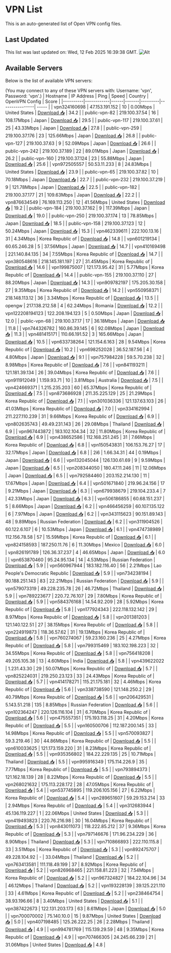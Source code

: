 # VPN List

This is an auto-generated list of Open VPN config files.

## Last Updated

This list was last updated on: Wed, 12 Feb 2025 16:39:38 GMT.
![Alt](https://repobeats.axiom.co/api/embed/186b98318ef1479477931607c1ad7d823f12451f.svg "Repobeats analytics image")

## Available Servers

Below is the list of available VPN servers:

(You may connect to any of these VPN servers with: Username: 'vpn', Password: 'vpn'.)
| Hostname | IP Address | Ping | Speed | Country | OpenVPN Config | Score |
|----------|------------|------|-------|---------|----------------| ----- |
| vpn324160698 | 47.153.191.152 | 10 | 0.00Mbps | United States | [Download 📥](./configs/server_0_US.ovpn) | 34.2 |
| public-vpn-82 | 219.100.37.54 | 16 | 108.17Mbps | Japan | [Download 📥](./configs/server_1_JP.ovpn) | 29.5 |
| public-vpn-117 | 219.100.37.61 | 25 | 43.33Mbps | Japan | [Download 📥](./configs/server_2_JP.ovpn) | 27.8 |
| public-vpn-259 | 219.100.37.176 | 23 | 125.66Mbps | Japan | [Download 📥](./configs/server_3_JP.ovpn) | 26.8 |
| public-vpn-127 | 219.100.37.63 | 9 | 52.09Mbps | Japan | [Download 📥](./configs/server_4_JP.ovpn) | 26.6 |
| public-vpn-242 | 219.100.37.189 | 22 | 89.01Mbps | Japan | [Download 📥](./configs/server_5_JP.ovpn) | 26.2 |
| public-vpn-160 | 219.100.37.124 | 23 | 55.88Mbps | Japan | [Download 📥](./configs/server_6_JP.ovpn) | 25.6 |
| vpn972505557 | 50.53.11.233 | 8 | 24.83Mbps | United States | [Download 📥](./configs/server_7_US.ovpn) | 23.9 |
| public-vpn-65 | 219.100.37.82 | 10 | 70.18Mbps | Japan | [Download 📥](./configs/server_8_JP.ovpn) | 22.7 |
| public-vpn-232 | 219.100.37.219 | 9 | 121.78Mbps | Japan | [Download 📥](./configs/server_9_JP.ovpn) | 22.5 |
| public-vpn-182 | 219.100.37.177 | 21 | 109.63Mbps | Japan | [Download 📥](./configs/server_10_JP.ovpn) | 22.2 |
| vpn876634549 | 76.169.113.250 | 12 | 41.56Mbps | United States | [Download 📥](./configs/server_11_US.ovpn) | 19.2 |
| public-vpn-184 | 219.100.37.162 | 9 | 117.39Mbps | Japan | [Download 📥](./configs/server_12_JP.ovpn) | 19.0 |
| public-vpn-250 | 219.100.37.174 | 13 | 78.85Mbps | Japan | [Download 📥](./configs/server_13_JP.ovpn) | 18.5 |
| public-vpn-158 | 219.100.37.123 | 12 | 50.24Mbps | Japan | [Download 📥](./configs/server_14_JP.ovpn) | 15.3 |
| vpn462339611 | 222.100.13.16 | 31 | 4.34Mbps | Korea Republic of | [Download 📥](./configs/server_15_KR.ovpn) | 14.8 |
| vpn601219134 | 60.65.246.28 | 5 | 37.56Mbps | Japan | [Download 📥](./configs/server_16_JP.ovpn) | 14.7 |
| vpn410169498 | 221.140.84.135 | 34 | 7.55Mbps | Korea Republic of | [Download 📥](./configs/server_17_KR.ovpn) | 14.7 |
| vpn380548616 | 218.145.181.197 | 27 | 31.45Mbps | Korea Republic of | [Download 📥](./configs/server_18_KR.ovpn) | 14.6 |
| vpn199875007 | 121.173.95.42 | 31 | 5.77Mbps | Korea Republic of | [Download 📥](./configs/server_19_KR.ovpn) | 14.4 |
| public-vpn-155 | 219.100.37.110 | 27 | 88.20Mbps | Japan | [Download 📥](./configs/server_20_JP.ovpn) | 14.3 |
| vpn909782197 | 175.205.30.158 | 27 | 9.35Mbps | Korea Republic of | [Download 📥](./configs/server_21_KR.ovpn) | 14.2 |
| vpn550958371 | 218.148.113.12 | 36 | 3.34Mbps | Korea Republic of | [Download 📥](./configs/server_22_KR.ovpn) | 13.5 |
| opengw | 217.138.212.58 | 4 | 62.24Mbps | Romania | [Download 📥](./configs/server_23_RO.ovpn) | 12.2 |
| vpn122208194123 | 122.208.194.123 | 5 | 0.50Mbps | Japan | [Download 📥](./configs/server_24_JP.ovpn) | 12.0 |
| public-vpn-68 | 219.100.37.17 | 17 | 36.18Mbps | Japan | [Download 📥](./configs/server_25_JP.ovpn) | 11.8 |
| vpn744326782 | 160.86.39.145 | 6 | 92.08Mbps | Japan | [Download 📥](./configs/server_26_JP.ovpn) | 11.3 |
| vpn481415171 | 110.66.191.52 | 3 | 165.66Mbps | Japan | [Download 📥](./configs/server_27_JP.ovpn) | 10.5 |
| vpn633738264 | 121.154.6.163 | 28 | 9.54Mbps | Korea Republic of | [Download 📥](./configs/server_28_KR.ovpn) | 10.2 |
| vpn698252028 | 36.52.187.56 | 4 | 4.80Mbps | Japan | [Download 📥](./configs/server_29_JP.ovpn) | 9.1 |
| vpn757984228 | 59.5.70.238 | 32 | 8.98Mbps | Korea Republic of | [Download 📥](./configs/server_30_KR.ovpn) | 7.6 |
| vpn841193211 | 121.181.39.134 | 26 | 39.04Mbps | Korea Republic of | [Download 📥](./configs/server_31_KR.ovpn) | 7.6 |
| vpn911912049 | 1.159.93.71 | 10 | 3.81Mbps | Australia | [Download 📥](./configs/server_32_AU.ovpn) | 7.5 |
| vpn424669371 | 1.215.235.203 | 60 | 65.37Mbps | Korea Republic of | [Download 📥](./configs/server_33_KR.ovpn) | 7.5 |
| vpn873686928 | 211.35.225.129 | 25 | 21.29Mbps | Korea Republic of | [Download 📥](./configs/server_34_KR.ovpn) | 7.1 |
| vpn301036336 | 121.137.63.103 | 26 | 41.03Mbps | Korea Republic of | [Download 📥](./configs/server_35_KR.ovpn) | 7.0 |
| vpn334162994 | 211.227.110.239 | 31 | 9.66Mbps | Korea Republic of | [Download 📥](./configs/server_36_KR.ovpn) | 6.9 |
| vpn802635743 | 49.49.231.143 | 26 | 29.08Mbps | Thailand | [Download 📥](./configs/server_37_TH.ovpn) | 6.9 |
| vpn967443872 | 183.102.104.34 | 32 | 11.80Mbps | Korea Republic of | [Download 📥](./configs/server_38_KR.ovpn) | 6.9 |
| vpn438652586 | 112.168.251.245 | 31 | 7.66Mbps | Korea Republic of | [Download 📥](./configs/server_39_KR.ovpn) | 6.8 |
| vpn150543831 | 106.153.76.27 | 17 | 32.17Mbps | Japan | [Download 📥](./configs/server_40_JP.ovpn) | 6.8 |
| 2i6 | 1.66.34.31 | 44 | 0.19Mbps | Japan | [Download 📥](./configs/server_41_JP.ovpn) | 6.6 |
| vpn132045044 | 126.130.61.69 | 9 | 9.59Mbps | Japan | [Download 📥](./configs/server_42_JP.ovpn) | 6.5 |
| vpn208344050 | 180.47.11.246 | 11 | 12.06Mbps | Japan | [Download 📥](./configs/server_43_JP.ovpn) | 6.5 |
| vpn792584460 | 203.152.214.130 | 11 | 17.67Mbps | Japan | [Download 📥](./configs/server_44_JP.ovpn) | 6.4 |
| vpn501671840 | 219.96.24.156 | 17 | 9.21Mbps | Japan | [Download 📥](./configs/server_45_JP.ovpn) | 6.3 |
| vpn679938679 | 219.104.233.4 | 7 | 42.33Mbps | Japan | [Download 📥](./configs/server_46_JP.ovpn) | 6.3 |
| vpn506186855 | 60.68.151.237 | 5 | 8.66Mbps | Japan | [Download 📥](./configs/server_47_JP.ovpn) | 6.2 |
| vpn466456259 | 60.107.135.122 | 6 | 7.97Mbps | Japan | [Download 📥](./configs/server_48_JP.ovpn) | 6.2 |
| vpn343115623 | 90.151.89.143 | 48 | 9.89Mbps | Russian Federation | [Download 📥](./configs/server_49_RU.ovpn) | 6.2 |
| vpn311904526 | 60.122.6.107 | 6 | 10.53Mbps | Japan | [Download 📥](./configs/server_50_JP.ovpn) | 6.1 |
| vpn474738989 | 112.156.78.58 | 57 | 15.59Mbps | Korea Republic of | [Download 📥](./configs/server_51_KR.ovpn) | 6.1 |
| vpn824158593 | 187.250.11.76 | 6 | 11.30Mbps | Mexico | [Download 📥](./configs/server_52_MX.ovpn) | 6.0 |
| vpn826191789 | 126.36.37.237 | 4 | 46.65Mbps | Japan | [Download 📥](./configs/server_53_JP.ovpn) | 6.0 |
| vpn653870460 | 95.24.95.134 | 14 | 4.53Mbps | Russian Federation | [Download 📥](./configs/server_54_RU.ovpn) | 5.9 |
| vpn560967944 | 183.182.116.40 | 56 | 2.21Mbps | Lao People's Democratic Republic | [Download 📥](./configs/server_55_LA.ovpn) | 5.9 |
| vpn734238194 | 90.188.251.143 | 83 | 22.21Mbps | Russian Federation | [Download 📥](./configs/server_56_RU.ovpn) | 5.9 |
| vpn579073319 | 49.228.235.78 | 26 | 46.72Mbps | Thailand | [Download 📥](./configs/server_57_TH.ovpn) | 5.9 |
| vpn789223677 | 220.72.76.107 | 29 | 7.80Mbps | Korea Republic of | [Download 📥](./configs/server_58_KR.ovpn) | 5.9 |
| vpn584376168 | 14.54.92.209 | 28 | 5.92Mbps | Korea Republic of | [Download 📥](./configs/server_59_KR.ovpn) | 5.8 |
| vpn177924343 | 222.118.132.142 | 29 | 8.97Mbps | Korea Republic of | [Download 📥](./configs/server_60_KR.ovpn) | 5.8 |
| vpn201381203 | 121.140.122.51 | 27 | 38.15Mbps | Korea Republic of | [Download 📥](./configs/server_61_KR.ovpn) | 5.8 |
| vpn224919873 | 118.36.57.62 | 31 | 19.13Mbps | Korea Republic of | [Download 📥](./configs/server_62_KR.ovpn) | 5.8 |
| vpn760274067 | 59.23.160.236 | 25 | 4.27Mbps | Korea Republic of | [Download 📥](./configs/server_63_KR.ovpn) | 5.8 |
| vpn799315469 | 183.102.198.223 | 32 | 34.55Mbps | Korea Republic of | [Download 📥](./configs/server_64_KR.ovpn) | 5.8 |
| vpn756418208 | 49.205.105.38 | 13 | 4.60Mbps | India | [Download 📥](./configs/server_65_IN.ovpn) | 5.8 |
| vpn439622022 | 1.231.43.30 | 29 | 50.07Mbps | Korea Republic of | [Download 📥](./configs/server_66_KR.ovpn) | 5.7 |
| vpn825224031 | 219.250.23.123 | 33 | 24.43Mbps | Korea Republic of | [Download 📥](./configs/server_67_KR.ovpn) | 5.7 |
| vpn414178271 | 115.21.175.181 | 32 | 4.46Mbps | Korea Republic of | [Download 📥](./configs/server_68_KR.ovpn) | 5.6 |
| vpn338738590 | 121.148.250.2 | 29 | 40.79Mbps | Korea Republic of | [Download 📥](./configs/server_69_KR.ovpn) | 5.6 |
| vpn206429531 | 5.143.51.218 | 135 | 8.85Mbps | Russian Federation | [Download 📥](./configs/server_70_RU.ovpn) | 5.6 |
| vpn102364247 | 220.126.116.104 | 31 | 6.70Mbps | Korea Republic of | [Download 📥](./configs/server_71_KR.ovpn) | 5.6 |
| vpn475557351 | 175.193.118.25 | 31 | 4.20Mbps | Korea Republic of | [Download 📥](./configs/server_72_KR.ovpn) | 5.5 |
| vpn160500706 | 112.187.200.145 | 33 | 14.98Mbps | Korea Republic of | [Download 📥](./configs/server_73_KR.ovpn) | 5.5 |
| vpn570093827 | 59.3.219.46 | 30 | 44.86Mbps | Korea Republic of | [Download 📥](./configs/server_74_KR.ovpn) | 5.5 |
| vpn610033625 | 121.173.159.220 | 31 | 8.23Mbps | Korea Republic of | [Download 📥](./configs/server_75_KR.ovpn) | 5.5 |
| vpn935356802 | 184.22.229.135 | 25 | 10.71Mbps | Thailand | [Download 📥](./configs/server_76_TH.ovpn) | 5.5 |
| vpn995916349 | 175.114.226.9 | 35 | 7.77Mbps | Korea Republic of | [Download 📥](./configs/server_77_KR.ovpn) | 5.5 |
| vpn793894373 | 121.162.18.139 | 28 | 8.22Mbps | Korea Republic of | [Download 📥](./configs/server_78_KR.ovpn) | 5.5 |
| vpn268021632 | 175.113.228.172 | 28 | 47.05Mbps | Korea Republic of | [Download 📥](./configs/server_79_KR.ovpn) | 5.4 |
| vpn537745895 | 119.206.105.156 | 27 | 6.22Mbps | Korea Republic of | [Download 📥](./configs/server_80_KR.ovpn) | 5.4 |
| vpn289651607 | 59.29.153.214 | 33 | 2.94Mbps | Korea Republic of | [Download 📥](./configs/server_81_KR.ovpn) | 5.4 |
| vpn312683944 | 45.136.119.227 | 1 | 22.06Mbps | United States | [Download 📥](./configs/server_82_US.ovpn) | 5.3 |
| vpn419493823 | 220.76.216.98 | 30 | 16.04Mbps | Korea Republic of | [Download 📥](./configs/server_83_KR.ovpn) | 5.3 |
| vpn843011073 | 118.222.85.212 | 37 | 9.36Mbps | Korea Republic of | [Download 📥](./configs/server_84_KR.ovpn) | 5.3 |
| vpn797146676 | 171.96.234.229 | 36 | 8.90Mbps | Thailand | [Download 📥](./configs/server_85_TH.ovpn) | 5.3 |
| vpn710866893 | 222.110.115.8 | 33 | 3.51Mbps | Korea Republic of | [Download 📥](./configs/server_86_KR.ovpn) | 5.3 |
| vpn892475707 | 49.228.104.92 | - | 33.04Mbps | Thailand | [Download 📥](./configs/server_87_TH.ovpn) | 5.2 |
| vpn763413581 | 111.118.49.199 | 37 | 8.92Mbps | Korea Republic of | [Download 📥](./configs/server_88_KR.ovpn) | 5.2 |
| vpn826968465 | 221.158.81.223 | 32 | 7.54Mbps | Korea Republic of | [Download 📥](./configs/server_89_KR.ovpn) | 5.2 |
| vpn967324827 | 184.22.104.96 | 34 | 46.12Mbps | Thailand | [Download 📥](./configs/server_90_TH.ovpn) | 5.2 |
| vpn193228139 | 39.125.221.110 | 33 | 4.61Mbps | Korea Republic of | [Download 📥](./configs/server_91_KR.ovpn) | 5.2 |
| vpn238464754 | 38.93.196.66 | 8 | 3.40Mbps | United States | [Download 📥](./configs/server_92_US.ovpn) | 5.1 |
| vpn387422673 | 122.131.203.173 | 63 | 8.61Mbps | Japan | [Download 📥](./configs/server_93_JP.ovpn) | 5.0 |
| vpn700070002 | 75.140.10.0 | 15 | 9.87Mbps | United States | [Download 📥](./configs/server_94_US.ovpn) | 5.0 |
| vpn407198485 | 125.26.222.25 | 26 | 2.28Mbps | Thailand | [Download 📥](./configs/server_95_TH.ovpn) | 4.9 |
| vpn994781769 | 115.139.29.59 | 48 | 9.35Mbps | Korea Republic of | [Download 📥](./configs/server_96_KR.ovpn) | 4.9 |
| vpn707466305 | 24.245.66.239 | 21 | 31.06Mbps | United States | [Download 📥](./configs/server_97_US.ovpn) | 4.8 |
